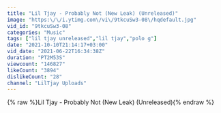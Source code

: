 ```yaml
---
title: "Lil Tjay - Probably Not (New Leak) (Unreleased)"
image: "https:\/\/i.ytimg.com\/vi\/9tkcuSw3-08\/hqdefault.jpg"
vid_id: "9tkcuSw3-08"
categories: "Music"
tags: ["lil tjay unreleased","lil tjay","polo g"]
date: "2021-10-10T21:14:17+03:00"
vid_date: "2021-06-22T16:34:38Z"
duration: "PT2M53S"
viewcount: "146827"
likeCount: "3894"
dislikeCount: "28"
channel: "LilTjay Uploads"
---
```

{% raw %}Lil Tjay - Probably Not (New Leak) (Unreleased){% endraw %}

